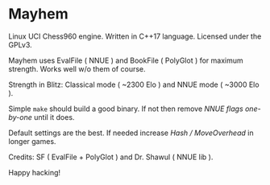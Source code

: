 # Mayhem

Linux UCI Chess960 engine.
Written in C++17 language.
Licensed under the GPLv3.

Mayhem uses EvalFile ( NNUE ) and BookFile ( PolyGlot ) for maximum strength.
Works well w/o them of course.

Strength in Blitz: Classical mode ( ~2300 Elo ) and NNUE mode ( ~3000 Elo ).

Simple `make` should build a good binary.
If not then remove *NNUE flags* _one-by-one_ until it does.

Default settings are the best.
If needed increase _Hash / MoveOverhead_ in longer games.

Credits: SF ( EvalFile + PolyGlot ) and Dr. Shawul ( NNUE lib ).

Happy hacking!
